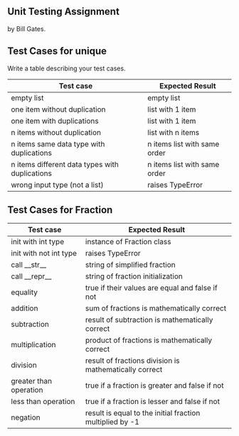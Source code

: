 ## Unit Testing Assignment

by Bill Gates.

## Test Cases for unique

Write a table describing your test cases.

| Test case                                      | Expected Result              |
|------------------------------------------------|------------------------------|
| empty list                                     | empty list                   |
| one item without duplication                   | list with 1 item             |
| one item with duplications                     | list with 1 item             |
| n items without duplication                    | list with n items            |
| n items same data type with duplications       | n items list with same order |
| n items different data types with duplications | n items list with same order |
| wrong input type (not a list)                  | raises TypeError             |

## Test Cases for Fraction

| Test case              | Expected Result                                          |
|------------------------|----------------------------------------------------------|
| init with int type     | instance of Fraction class                               |
| init with not int type | raises TypeError                                         |
| call \_\_str\_\_       | string of simplified fraction                            |
| call \_\_repr\_\_      | string of fraction initialization                        |
| equality               | true if their values are equal and false if not          |
| addition               | sum of fractions is mathematically correct               |
| subtraction            | result of subtraction is mathematically correct          |
| multiplication         | product of fractions is mathematically correct           |
| division               | result of fractions division is mathematically correct   |
| greater than operation | true if a fraction is greater and false if not           |
| less than operation    | true if a fraction is lesser and false if not            |
| negation               | result is equal to the initial fraction multiplied by -1 |
